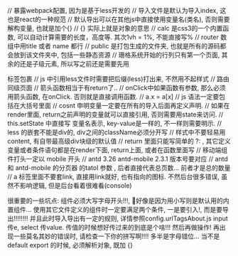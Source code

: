 // 暴露webpack配置, 因为是基于less开发的
// 导入文件是默认为导入index, 这也是react的一种规范
// 默认导出可以在其他js中直接使用变量名(类名), 否则需要解构变量, 也就是加个{}
// {} 实际上就是对象的意思
// calc 是css3的一个内置函数, 可以自动计算需要的长度，高度等. 其次1vh = 1%, 不能直接写%
// router 数组中用title 或者 name 都行
// public 是打包生成的文件夹, 也就是所有的源码都会放到该文件夹中, 包括一些静态资源
// 珊格系统开始的行列只有第一个页面, 其余的还是子级元素, 所以写之前还是需要先用<div>标签包裹
// js 中引用less文件时需要把后缀(less)打出来, 不然用不起样式
// 路由同级页面
// 箭头函数相当于有return了..
// onClick中如果函数有参数, 那么必须用箭头函数, 在onClick. 否则就是直接调用函数.
// a.x = a[x]
// js 语法一定要包括在大括号里面
// cosnt 申明变量一定要在所有的导入后面再定义声明.
// 如果在render里面, return之前声明的变量就可以直接引用, 否则需要用state来访问.
// this.setState 中直接写 变量名表示, key-value是一样的, 不一样则需要明示.
// less 的嵌套不能是div的, div之间的className必须分开写
// 样式中不要轻易用content, 有自带最高级div块级的默认值
// return 里面只能写简单的 ?: , 其它定义变量或者条件语句都是在render下面, return上面, 或者在函数里面写
// 移动端组件打头一定以 mobile 开头
// antd 3.26 antd-mobile 2.3.1 版本号要对应
// antd 和 antd-mobile 的分页器 的tatol 参数 , 后者直接代表总页数... 前者才是总的数量
// a 标签里面不要套link, 直接用link就好, 也有指向的图标. 不然后台很多错误, 虽然不影响逻辑, 但是后台看着很难看(console)


很重要的一些坑点:
组件必须大写字母开头!!!, 好像是因为用小写则是默认用的内置组件...
使用其它文件定义的组件时一定要满足两个条件, 一是要引入!, 而是要导出!!!!!!!! 并且此时导入导出有一定的规则, 详情参照config.urlTagsAbout.js
input 传e, select 传value.
传值的时候想好传过来的到底是个啥!!! 然后再做操作!
再出现一些莫名其妙的错误时, 请检查一下你的拼写啊!!!! 多半是字母错位...
当不是default export 的时候, 必须解析对象, 既加 {}